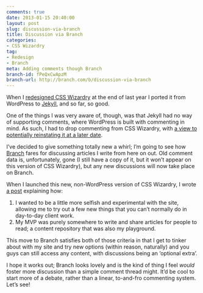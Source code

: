 ```yaml
---
comments: true
date: 2013-01-15 20:40:00
layout: post
slug: discussion-via-branch
title: Discussion via Branch
categories:
- CSS Wizardry
tag:
- Redesign
- Branch
meta: Adding comments though Branch
branch-id: fPeQxCwApzM
branch-url: http://branch.com/b/discussion-via-branch
---
```


When I [redesigned CSS Wizardry](http://csswizardry.com/2012/12/a-new-css-wizardry/) at the end of last year I ported it from WordPress to [Jekyll](https://github.com/mojombo/jekyll), and so far, so good.

One of the things I was very aware of, though, was that Jekyll had no way of supporting comments, where WordPress is built with commenting in mind. As such, I had to drop commenting from CSS Wizardry, with [a view to potentially reinstating it at a later date](https://github.com/csswizardry/csswizardry.github.com/issues/8).

I’ve decided to give something totally new a whirl; I’m going to see how [Branch](http://branch.com) fares for discussing articles I write from here on out. Old comment data is, unfortunately, gone (I still have a copy of it, but it won’t appear on this version of CSS Wizardry), but any new discussions will now take place on Branch.

When I launched this new, non-WordPress version of CSS Wizardry, I wrote [a post](http://csswizardry.com/2012/12/a-new-css-wizardry/) explaining how:

1. I wanted to be a little more selfish and experimental with the site, allowing me to try out a few new things that you can’t normally do in day-to-day client work.
2. My MVP was purely somewhere to write and share articles for people to read; a content repository that was also my playground.

This move to Branch satisfies both of those criteria in that I get to tinker about with my site and try new options (within reason, naturally) and you guys can still access any content, with discussions being an ‘optional extra’.

I hope it works out; Branch looks lovely and is the kind of thing I feel _would_ foster more discussion than a simple comment thread might. It’d be cool to start more of a debate, rather than a linear, to-and-fro commenting system. Let’s see!
